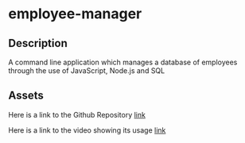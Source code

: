 # employee-manager

## Description
A command line application which manages a database of employees through the use of JavaScript, Node.js and SQL

## Assets
Here is a link to the Github Repository [link](https://github.com/jgerona/employee-manager)

Here is a link to the video showing its usage [link](https://drive.google.com/file/d/1tj5QVTpiqAOBF53n0yB9N1iB6LMdXhlc/view)